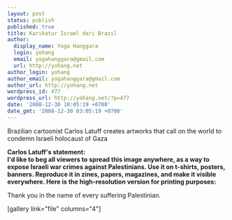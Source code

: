 ```yaml
---
layout: post
status: publish
published: true
title: Karikatur Israel dari Brazil
author:
  display_name: Yoga Hanggara
  login: yohang
  email: yogahanggara@gmail.com
  url: http://yohang.net
author_login: yohang
author_email: yogahanggara@gmail.com
author_url: http://yohang.net
wordpress_id: 477
wordpress_url: http://yohang.net/?p=477
date: '2008-12-30 10:05:19 +0700'
date_gmt: '2008-12-30 03:05:19 +0700'
---
```

Brazilian cartoonist Carlos Latuff creates artworks that call on the world to condemn Israeli holocaust of Gaza

**Carlos Latuff's statement:  
I'd like to beg all viewers to spread this image anywhere, as a way to expose Israeli war crimes against Palestinians. Use it on t-shirts, posters, banners. Reproduce it in zines, papers, magazines, and make it visible everywhere. Here is the high-resolution version for printing purposes:**

Thank you in the name of every suffering Palestinian.

[gallery link="file" columns="4"]

